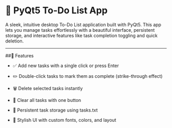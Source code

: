 # 📝 PyQt5 To-Do List App
A sleek, intuitive desktop To-Do List application built with PyQt5. This app lets you manage tasks effortlessly with a beautiful interface, persistent storage, and interactive features like task completion toggling and quick deletion.

---

##🚀 Features
- ✅ Add new tasks with a single click or press Enter

- ✏️ Double-click tasks to mark them as complete (strike-through effect)

- 🗑️ Delete selected tasks instantly

- 🧹 Clear all tasks with one button

- 💾 Persistent task storage using tasks.txt

- 🎨 Stylish UI with custom fonts, colors, and layout
